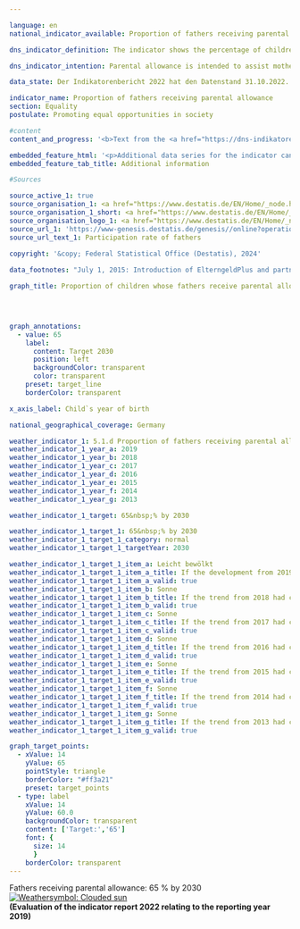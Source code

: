 ```yaml
---

language: en        
national_indicator_available: Proportion of fathers receiving parental allowance        

dns_indicator_definition: The indicator shows the percentage of children whose fathers receiving parental allowance.        

dns_indicator_intention: Parental allowance is intended to assist mothers and fathers in sharing their tasks in a spirit of partnership and in successfully reconciling work and family life. The introduction of parental allowance plus (ElterngeldPlus) and the partnership bonus (Partnerschaftsbonus) in particular are intended to keep driving social change in the stereotypical role models for mothers and fathers and ultimately to promote equality of opportunity in the labour market. For that reason, the German Federal Government has set itself the target of increasing the proportion of fathers receiving parental allowance to 65&nbsp;% by 2030.        

data_state: Der Indikatorenbericht 2022 hat den Datenstand 31.10.2022. Die Daten auf dieser Plattform werden regelmäßig aktualisiert, sodass online aktuellere Daten verfügbar sein können als im <a href="https://dns-indikatoren.de/assets/Publikationen/Indikatorenberichte/2022.pdf">Indikatorenbericht 2022</a> veröffentlicht.        

indicator_name: Proportion of fathers receiving parental allowance        
section: Equality        
postulate: Promoting equal opportunities in society        

#content         
content_and_progress: '<b>Text from the <a href="https://dns-indikatoren.de/assets/Publikationen/Indikatorenberichte/2022.pdf">Indicator Report 2022&nbsp;</a></b><br><br>The Federal Parental Allowance and Parental Leave Act (Bundeselterngeld- und Elternzeitgesetz) introduced parental allowance as a family benefit in respect of children born on or after 1&nbsp;January 2007. To be eligible, claimants must have a permanent or common residence in Germany, live in the same household as their child, look after and bring up that child themselves and not engage in paid employment or, as the case may be, in full-time paid employment. Mothers and fathers are equally entitled.<br><br>Even if the child is not his or her natural child, the spouse or civil partner of the natural mother or father may receive parental allowance if both spouses or partners live in the same household. In more than 99&nbsp;% of cases, however, the beneficiaries are the biological parents, so that in the following simplified reference is made to mothers and fathers.<br><br>The figure for fathers receiving a share of parental allowance represents the percentage of children whose fathers received parental allowance as a percentage of all children born in a particular year for whom parental allowance was received. The existing numbers are based on completed payments of parental allowances for children of a specific year of birth. As a result, the numbers can only be calculated two years after the end of the respective year of birth. For the children born in 2008, fathers received parental allowance in 21.2&nbsp;% of cases, and this figure rose to 43.5&nbsp;% by 2019. The proportion of children whose mothers received parental allowance in the same period was far higher, amounting to about 98&nbsp;% in every year.<br><br>Although the percentage of fathers receiving parental allowance increased over time, the average period for which they received the allowance declined slightly from 3.7&nbsp;months for children born in 2008&nbsp;to 3.3&nbsp;months for children born in 2019.<br><br>These two effects also impacted on the development of the overall average period for which parental allowance was received by all fathers, <abbr title="that is to say (id est)" tabindex="0">i.e.</abbr> including those who did not receive any allowance. At the same time, the increase in the percentage of fathers receiving the allowance outweighed the decline in the period of receipt. The average period for which fathers in general obtained parental allowance increased from 0.8&nbsp;of a month for children born in 2008&nbsp;to 1.4&nbsp;months for those born in 2019. By comparison, the average period for which mothers in general received parental allowance rose from 11.5&nbsp;months for children born in 2008&nbsp;to 13.5&nbsp;months for those born in 2019.<br><br>The indicator is based on data from the parental allowance statistics, in which all payments of personal allowance are recorded on a quarterly basis. The data relates in each case to the year of birth of the child for whom the allowance has been granted. The figure used to calculate the value of the indicator is the number of children for whom parental allowance was actually granted, not the total number of children born in Germany. This is intended to avoid the inclusion in the calculation of children for whom there is no entitlement to parental allowance, such as the children of foreign asylum-seekers.<br><br>It is not yet possible to differentiate precisely on the basis of the parental allowance statistics between types of partnership in which the eligible persons are living, <abbr title="that is to say (id est)" tabindex="0">i.e.</abbr> whether it is a same-sex partnership. Therefore, for the purpose of calculating the indicator, it is assumed for simplification that exactly one father is entitled to benefits for each child.<br><br>For children born before 1&nbsp;July 2015, the maximum period for which parental allowance could be received was 14&nbsp;months. Parents whose children were born on or after 1&nbsp;July 2015&nbsp;are able to choose between basic parental allowance, parental allowance plus or a combination of both and can also obtain an additional partnership bonus in the form of four extra monthly payments of parental allowance plus. As a result, the period of receipt can be considerably extended.'        

embedded_feature_html: '<p>Additional data series for the indicator can be found <a href="https://dns-indikatoren.de/public/AddInfos/en/5_1_d.pdf" target="_blank" >here</a>.</p><br><small>Note: You can display the PDF document directly in your browser or download the PDF document and open it with a PDF reader of your choice. We will be happy to advise you.</small>'
embedded_feature_tab_title: Additional information        

#Sources        

source_active_1: true
source_organisation_1: <a href="https://www.destatis.de/EN/Home/_node.html" target="_blank">Federal Statistical Office</a>
source_organisation_1_short: <a href="https://www.destatis.de/EN/Home/_node.html" target="_blank">Federal Statistical Office</a>
source_organisation_logo_1: <a href="https://www.destatis.de/EN/Home/_node.html" target="_blank"><img src="https://dns-indikatoren.de/public/OrgImgEn/destatis.png" alt="Federal Statistical Office" title=" Click here to visit the homepage of the organizationFederal Statistical Office" style="height:60px; width:148px; border:transparent"/></a>
source_url_1: 'https://www-genesis.destatis.de/genesis//online?operation=table&code=22922-0011&bypass=true&levelindex=0&levelid=1660813986805#abreadcrumb&language=en'
source_url_text_1: Participation rate of fathers
        
copyright: '&copy; Federal Statistical Office (Destatis), 2024'        

data_footnotes: "July 1, 2015: Introduction of ElterngeldPlus and partnership bonus.<br>• For the evaluation of all completed benefit payments for a specific birth period, the maxi-mum possible reference period must be taken into account, so that data can only be present-ed with a larger time lag."        

graph_title: Proportion of children whose fathers receive parental allowance        

        


graph_annotations:
  - value: 65
    label:
      content: Target 2030
      position: left
      backgroundColor: transparent
      color: transparent
    preset: target_line
    borderColor: transparent        

x_axis_label: Child`s year of birth        

national_geographical_coverage: Germany        

weather_indicator_1: 5.1.d Proportion of fathers receiving parental allowance
weather_indicator_1_year_a: 2019
weather_indicator_1_year_b: 2018
weather_indicator_1_year_c: 2017
weather_indicator_1_year_d: 2016
weather_indicator_1_year_e: 2015
weather_indicator_1_year_f: 2014
weather_indicator_1_year_g: 2013

weather_indicator_1_target: 65&nbsp;% by 2030

weather_indicator_1_target_1: 65&nbsp;% by 2030
weather_indicator_1_target_1_category: normal
weather_indicator_1_target_1_targetYear: 2030

weather_indicator_1_target_1_item_a: Leicht bewölkt
weather_indicator_1_target_1_item_a_title: If the development from 2019 had continued, the target had been missed by at least 5&nbsp;documentat%, but by a maximum of 20&nbsp;% of the difference between the target value and the value at that time.
weather_indicator_1_target_1_item_a_valid: true
weather_indicator_1_target_1_item_b: Sonne
weather_indicator_1_target_1_item_b_title: If the trend from 2018 had continued, the target value would have been reached or missed by less than 5% of the difference between the target value and the value at that time.
weather_indicator_1_target_1_item_b_valid: true
weather_indicator_1_target_1_item_c: Sonne
weather_indicator_1_target_1_item_c_title: If the trend from 2017 had continued, the target value would have been reached or missed by less than 5% of the difference between the target value and the value at that time.
weather_indicator_1_target_1_item_c_valid: true
weather_indicator_1_target_1_item_d: Sonne
weather_indicator_1_target_1_item_d_title: If the trend from 2016 had continued, the target value would have been reached or missed by less than 5% of the difference between the target value and the value at that time.
weather_indicator_1_target_1_item_d_valid: true
weather_indicator_1_target_1_item_e: Sonne
weather_indicator_1_target_1_item_e_title: If the trend from 2015 had continued, the target value would have been reached or missed by less than 5% of the difference between the target value and the value at that time.
weather_indicator_1_target_1_item_e_valid: true
weather_indicator_1_target_1_item_f: Sonne
weather_indicator_1_target_1_item_f_title: If the trend from 2014 had continued, the target value would have been reached or missed by less than 5% of the difference between the target value and the value at that time.
weather_indicator_1_target_1_item_f_valid: true
weather_indicator_1_target_1_item_g: Sonne
weather_indicator_1_target_1_item_g_title: If the trend from 2013 had continued, the target value would have been reached or missed by less than 5% of the difference between the target value and the value at that time.
weather_indicator_1_target_1_item_g_valid: true        

graph_target_points:
  - xValue: 14
    yValue: 65
    pointStyle: triangle
    borderColor: "#ff3a21"
    preset: target_points
  - type: label
    xValue: 14
    yValue: 60.0
    backgroundColor: transparent
    content: ['Target:','65']
    font: {
      size: 14
      }
    borderColor: transparent        
---
```



<div>
  <div class="my-header">
    <label class="default">Fathers receiving parental allowance: 65&nbsp;% by 2030
      <a href="https://dns-indikatoren.de/en/status"><img src="https://sdg-indikatoren.de/public/Wettersymbole/Leicht bewölkt.png" title="If the development from 2019 had continued, the target had been missed by at least 5&nbsp;documentat%, but by a maximum of 20&nbsp;% of the difference between the target value and the value at that time." alt="Weathersymbol: Clouded sun"/>
      </a>
    </label>
  </div>
</div>
<div class="my-header-note">
  <label class="default"><b>(Evaluation of the indicator report 2022 relating to the reporting year 2019)
  </b></label>
</div>